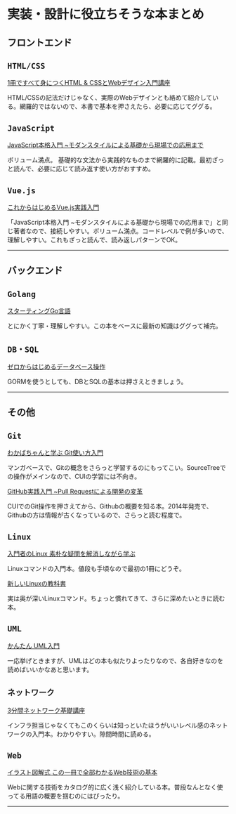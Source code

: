 # 実装・設計に役立ちそうな本まとめ

## フロントエンド

## `HTML/CSS`

[1冊ですべて身につくHTML & CSSとWebデザイン入門講座](https://www.amazon.co.jp/1%E5%86%8A%E3%81%A7%E3%81%99%E3%81%B9%E3%81%A6%E8%BA%AB%E3%81%AB%E3%81%A4%E3%81%8FHTML-CSS%E3%81%A8Web%E3%83%87%E3%82%B6%E3%82%A4%E3%83%B3%E5%85%A5%E9%96%80%E8%AC%9B%E5%BA%A7-Mana/dp/4797398892/ref=sr_1_1?__mk_ja_JP=%E3%82%AB%E3%82%BF%E3%82%AB%E3%83%8A&keywords=html&qid=1576381447&sr=8-1)

HTML/CSSの記法だけじゃなく、実際のWebデザインとも絡めて紹介している。網羅的ではないので、本書で基本を押さえたら、必要に応じてググる。

## `JavaScript`

[JavaScript本格入門 ~モダンスタイルによる基礎から現場での応用まで](https://www.amazon.co.jp/%E6%94%B9%E8%A8%82%E6%96%B0%E7%89%88JavaScript%E6%9C%AC%E6%A0%BC%E5%85%A5%E9%96%80-%E3%83%A2%E3%83%80%E3%83%B3%E3%82%B9%E3%82%BF%E3%82%A4%E3%83%AB%E3%81%AB%E3%82%88%E3%82%8B%E5%9F%BA%E7%A4%8E%E3%81%8B%E3%82%89%E7%8F%BE%E5%A0%B4%E3%81%A7%E3%81%AE%E5%BF%9C%E7%94%A8%E3%81%BE%E3%81%A7-%E5%B1%B1%E7%94%B0-%E7%A5%A5%E5%AF%9B/dp/477418411X/ref=tmm_other_meta_binding_swatch_0?_encoding=UTF8&qid=1576381557&sr=8-2)

ボリューム満点。 基礎的な文法から実践的なものまで網羅的に記載。最初ざっと読んで、必要に応じて読み返す使い方がおすすめ。

## `Vue.js`

[これからはじめるVue.js実践入門](https://www.amazon.co.jp/%E3%81%93%E3%82%8C%E3%81%8B%E3%82%89%E3%81%AF%E3%81%98%E3%82%81%E3%82%8BVue-js%E5%AE%9F%E8%B7%B5%E5%85%A5%E9%96%80-%E5%B1%B1%E7%94%B0-%E7%A5%A5%E5%AF%9B/dp/4815601828/ref=sr_1_1?__mk_ja_JP=%E3%82%AB%E3%82%BF%E3%82%AB%E3%83%8A&crid=1A46X0QRGWFVY&keywords=vue.js&qid=1576381634&sprefix=vue%2Caps%2C247&sr=8-1)

「JavaScript本格入門 ~モダンスタイルによる基礎から現場での応用まで」と同じ著者なので、接続しやすい。ボリューム満点。コードレベルで例が多いので、理解しやすい。これもざっと読んで、読み返しパターンでOK。

---

## バックエンド

## `Golang`
[スターティングGo言語](https://www.amazon.co.jp/%E3%82%B9%E3%82%BF%E3%83%BC%E3%83%86%E3%82%A3%E3%83%B3%E3%82%B0Go%E8%A8%80%E8%AA%9E-CodeZine-BOOKS-%E6%9D%BE%E5%B0%BE-%E6%84%9B%E8%B3%80/dp/4798142417/ref=tmm_pap_swatch_0?_encoding=UTF8&qid=1576381714&sr=8-9)

とにかく丁寧・理解しやすい。この本をベースに最新の知識はググって補完。

## `DB・SQL`
[ゼロからはじめるデータベース操作](https://www.amazon.co.jp/SQL-%E7%AC%AC2%E7%89%88-%E3%82%BC%E3%83%AD%E3%81%8B%E3%82%89%E3%81%AF%E3%81%98%E3%82%81%E3%82%8B%E3%83%87%E3%83%BC%E3%82%BF%E3%83%99%E3%83%BC%E3%82%B9%E6%93%8D%E4%BD%9C-%E3%83%97%E3%83%AD%E3%82%B0%E3%83%A9%E3%83%9F%E3%83%B3%E3%82%B0%E5%AD%A6%E7%BF%92%E3%82%B7%E3%83%AA%E3%83%BC%E3%82%BA-%E3%83%9F%E3%83%83%E3%82%AF/dp/4798144452/ref=tmm_pap_swatch_0?_encoding=UTF8&qid=1576381770&sr=8-6)

GORMを使うとしても、DBとSQLの基本は押さえときましょう。

---

## その他

## `Git`

[わかばちゃんと学ぶ Git使い方入門](https://www.amazon.co.jp/%E3%82%8F%E3%81%8B%E3%81%B0%E3%81%A1%E3%82%83%E3%82%93%E3%81%A8%E5%AD%A6%E3%81%B6-Git%E4%BD%BF%E3%81%84%E6%96%B9%E5%85%A5%E9%96%80%E3%80%88GitHub%E3%80%81Bitbucket%E3%80%81SourceTree%E3%80%89-%E6%B9%8A%E5%B7%9D-%E3%81%82%E3%81%84/dp/4863542178/ref=tmm_pap_swatch_0?_encoding=UTF8&qid=1576381936&sr=8-6)

マンガベースで、Gitの概念をさらっと学習するのにもってこい。SourceTreeでの操作がメインなので、CUIの学習には不向き。

[GitHub実践入門 ~Pull Requestによる開発の変革](https://www.amazon.co.jp/GitHub%E5%AE%9F%E8%B7%B5%E5%85%A5%E9%96%80-Pull-Request%E3%81%AB%E3%82%88%E3%82%8B%E9%96%8B%E7%99%BA%E3%81%AE%E5%A4%89%E9%9D%A9-PRESS-plus/dp/477416366X/ref=sr_1_7?__mk_ja_JP=%E3%82%AB%E3%82%BF%E3%82%AB%E3%83%8A&keywords=Git&qid=1576381936&sr=8-7)

CUIでのGit操作を押さえてから、Githubの概要を知る本。2014年発売で、Githubの方は情報が古くなっているので、さらっと読む程度で。

## `Linux`

[入門者のLinux 素朴な疑問を解消しながら学ぶ](https://www.amazon.co.jp/%E5%85%A5%E9%96%80%E8%80%85%E3%81%AELinux-%E7%B4%A0%E6%9C%B4%E3%81%AA%E7%96%91%E5%95%8F%E3%82%92%E8%A7%A3%E6%B6%88%E3%81%97%E3%81%AA%E3%81%8C%E3%82%89%E5%AD%A6%E3%81%B6-%E3%83%96%E3%83%AB%E3%83%BC%E3%83%90%E3%83%83%E3%82%AF%E3%82%B9-%E5%A5%88%E4%BD%90%E5%8E%9F-%E9%A1%95%E9%83%8E/dp/4062579898/ref=sr_1_3?__mk_ja_JP=%E3%82%AB%E3%82%BF%E3%82%AB%E3%83%8A&keywords=Linux&qid=1576382081&sr=8-3)

Linuxコマンドの入門本。値段も手頃なので最初の1冊にどうぞ。

[新しいLinuxの教科書](https://www.amazon.co.jp/%E6%96%B0%E3%81%97%E3%81%84Linux%E3%81%AE%E6%95%99%E7%A7%91%E6%9B%B8-%E4%B8%89%E5%AE%85-%E8%8B%B1%E6%98%8E/dp/4797380942/ref=sr_1_1?__mk_ja_JP=%E3%82%AB%E3%82%BF%E3%82%AB%E3%83%8A&keywords=Linux&qid=1576382081&sr=8-1)

実は奥が深いLinuxコマンド。ちょっと慣れてきて、さらに深めたいときに読む本。

## `UML`

[かんたん UML入門](https://www.amazon.co.jp/%E3%81%8B%E3%82%93%E3%81%9F%E3%82%93-UML%E5%85%A5%E9%96%80-%E6%94%B9%E8%A8%822%E7%89%88-%E3%83%97%E3%83%AD%E3%82%B0%E3%83%A9%E3%83%9F%E3%83%B3%E3%82%B0%E3%81%AE%E6%95%99%E7%A7%91%E6%9B%B8-%E7%AB%B9%E6%94%BF/dp/477419039X/ref=sr_1_1?__mk_ja_JP=%E3%82%AB%E3%82%BF%E3%82%AB%E3%83%8A&keywords=uml&qid=1576382209&sr=8-1)

一応挙げときますが、UMLはどの本も似たりよったりなので、各自好きなのを読めばいいかなあと思います。

## `ネットワーク`

[3分間ネットワーク基礎講座](https://www.amazon.co.jp/%E6%94%B9%E8%A8%82%E6%96%B0%E7%89%88-3%E5%88%86%E9%96%93%E3%83%8D%E3%83%83%E3%83%88%E3%83%AF%E3%83%BC%E3%82%AF%E5%9F%BA%E7%A4%8E%E8%AC%9B%E5%BA%A7-%E7%B6%B2%E9%87%8E-%E8%A1%9B%E4%BA%8C/dp/4774143731/ref=pd_sbs_14_8?_encoding=UTF8&pd_rd_i=4774143731&pd_rd_r=adbe2333-2286-4106-9f11-2d53adc11043&pd_rd_w=6NyVZ&pd_rd_wg=xzra2&pf_rd_p=1585d594-d9d0-474b-8a4e-69eca1566911&pf_rd_r=75CVZPN3FESX6WD7YBV7&psc=1&refRID=75CVZPN3FESX6WD7YBV7)

インフラ担当じゃなくてもこのくらいは知っといたほうがいいレベル感のネットワークの入門本。わかりやすい。隙間時間に読める。

## `Web`

[イラスト図解式 この一冊で全部わかるWeb技術の基本](https://www.amazon.co.jp/%E3%82%A4%E3%83%A9%E3%82%B9%E3%83%88%E5%9B%B3%E8%A7%A3%E5%BC%8F-%E3%81%93%E3%81%AE%E4%B8%80%E5%86%8A%E3%81%A7%E5%85%A8%E9%83%A8%E3%82%8F%E3%81%8B%E3%82%8BWeb%E6%8A%80%E8%A1%93%E3%81%AE%E5%9F%BA%E6%9C%AC-%E5%B0%8F%E6%9E%97-%E6%81%AD%E5%B9%B3/dp/4797388811/ref=sr_1_4?__mk_ja_JP=%E3%82%AB%E3%82%BF%E3%82%AB%E3%83%8A&keywords=web&qid=1576382352&s=books&sr=1-4)

Webに関する技術をカタログ的に広く浅く紹介している本。普段なんとなく使ってる用語の概要を掴むのにはぴったり。

---